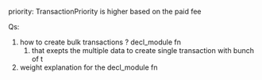 priority: TransactionPriority is higher based on the paid fee

Qs:

1. how to create bulk transactions ? decl_module fn
   1. that exepts the multiple data to create single transaction with bunch of t
2. weight explanation for the decl_module fn

